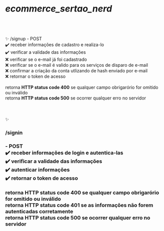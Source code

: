 # ***ecommerce_sertao_nerd***
</br>
</br>
</br>
✨ /signup - POST</br>
✔️ receber informações de cadastro e realiza-lo</br>
✔️ verificar a validade das informações</br>
❌ verificar se o e-mail já foi cadastrado</br>
❌ verificar se o e-mail é valido para os serviços de disparo de e-mail</br>
❌ confirmar a criação da conta utlizando de hash enviado por e-mail</br>
❌ retornar o token de acesso</br>
</br>
retorna <strong>HTTP status code 400</strong> se qualquer campo obrigarório for omitido ou inválido</br>
retorna <strong>HTTP status code 500</strong> se ocorrer qualquer erro no servidor</br>
</br>
</br>
</br>
✨ <h3>/signin<h3/> - POST</br>
✔️ receber informações de login e autentica-las</br>
✔️ verificar a validade das informações</br>
✔️ autenticar informações</br>
✔️ retornar o token de acesso</br>
</br>
retorna <strong>HTTP status code 400</strong> se qualquer campo obrigarório for omitido ou inválido</br>
retorna <strong>HTTP status code 401</strong> se as informações não forem autenticadas corretamente</br>
retorna <strong>HTTP status code 500</strong> se ocorrer qualquer erro no servidor</br>
